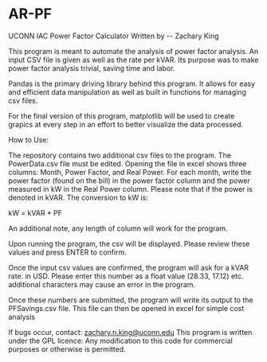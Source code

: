 # AR-PF

UCONN IAC Power Factor Calculator
Written by -- Zachary King

This program is meant to automate the analysis of power factor analysis. An input CSV file is given as well as the rate per kVAR.
Its purpose was to make power factor analysis trivial, saving time and labor.

Pandas is the primary driving library behind this program. It allows for easy and efficient data manipulation as well as built in
functions for managing csv files.

For the final version of this program, matplotlib will be used to create grapics at every step in an effort to better visualize
the data processed.

How to Use:

The repository contains two additional csv files to the program. The PowerData.csv file must be edited. Opening the file in excel
shows three columns: Month, Power Factor, and Real Power. For each month, write the power factor (found on the bill) in the power
factor column and the power measured in kW in the Real Power column. Please note that if the power is denoted in kVAR. The
conversion to kW is:

kW = kVAR * PF

An additional note, any length of column will work for the program.

Upon running the program, the csv will be displayed. Please review these values and press ENTER to confirm.

Once the input csv values are confirmed, the program will ask for a kVAR rate. in USD. Please enter this number as a float value
(28.33, 17.12) etc. additional characters may cause an error in the program.

Once these numbers are submitted, the program will write its output to the PFSavings.csv file. This file can then be opened in 
excel for simple cost analysis

If bugs occur, contact: zachary.n.king@uconn.edu
This program is written under the GPL licence: Any modification to this code for commercial purposes or otherwise is permitted.
